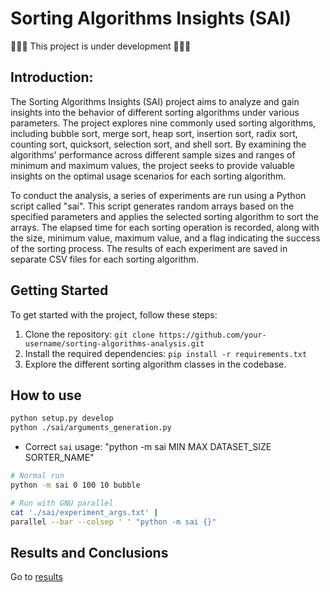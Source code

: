 # Sorting Algorithms Insights (SAI)

🚩🚩🚩 This project is under development 🚩🚩🚩

## Introduction:

The Sorting Algorithms Insights (SAI) project aims to analyze and gain insights into the behavior of different sorting algorithms under various parameters. The project explores nine commonly used sorting algorithms, including bubble sort, merge sort, heap sort, insertion sort, radix sort, counting sort, quicksort, selection sort, and shell sort. By examining the algorithms' performance across different sample sizes and ranges of minimum and maximum values, the project seeks to provide valuable insights on the optimal usage scenarios for each sorting algorithm.

To conduct the analysis, a series of experiments are run using a Python script called "sai". This script generates random arrays based on the specified parameters and applies the selected sorting algorithm to sort the arrays. The elapsed time for each sorting operation is recorded, along with the size, minimum value, maximum value, and a flag indicating the success of the sorting process. The results of each experiment are saved in separate CSV files for each sorting algorithm.

## Getting Started

To get started with the project, follow these steps:

1. Clone the repository: `git clone https://github.com/your-username/sorting-algorithms-analysis.git`
2. Install the required dependencies: `pip install -r requirements.txt`
3. Explore the different sorting algorithm classes in the codebase.

## How to use

```sh
python setup.py develop
python ./sai/arguments_generation.py
```

- Correct `sai` usage: "python -m sai MIN MAX DATASET_SIZE SORTER_NAME"

```bash
# Normal run
python -m sai 0 100 10 bubble

# Run with GNU parallel
cat './sai/experiment_args.txt' |
parallel --bar --colsep ' ' "python -m sai {}"
```

## Results and Conclusions

Go to [results](./analysis/analysis.ipynb)
